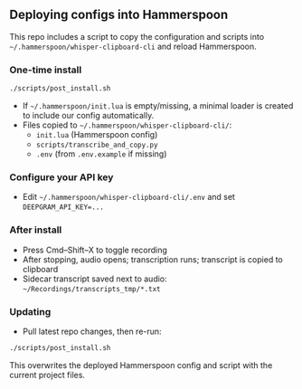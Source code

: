 ## Deploying configs into Hammerspoon

This repo includes a script to copy the configuration and scripts into `~/.hammerspoon/whisper-clipboard-cli` and reload Hammerspoon.

### One-time install
```bash
./scripts/post_install.sh
```
- If `~/.hammerspoon/init.lua` is empty/missing, a minimal loader is created to include our config automatically.
- Files copied to `~/.hammerspoon/whisper-clipboard-cli/`:
  - `init.lua` (Hammerspoon config)
  - `scripts/transcribe_and_copy.py`
  - `.env` (from `.env.example` if missing)

### Configure your API key
- Edit `~/.hammerspoon/whisper-clipboard-cli/.env` and set `DEEPGRAM_API_KEY=...`

### After install
- Press Cmd–Shift–X to toggle recording
- After stopping, audio opens; transcription runs; transcript is copied to clipboard
- Sidecar transcript saved next to audio: `~/Recordings/transcripts_tmp/*.txt`

### Updating
- Pull latest repo changes, then re-run:
```bash
./scripts/post_install.sh
```
This overwrites the deployed Hammerspoon config and script with the current project files.
